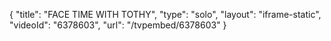 {
    "title": "FACE TIME WITH TOTHY",
    "type": "solo",
    "layout": "iframe-static",
    "videoId": "6378603",
    "url": "\/tvpembed\/6378603"
}